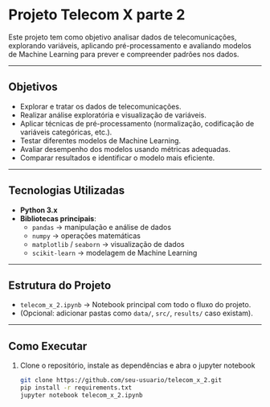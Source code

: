 # Projeto Telecom X parte 2

Este projeto tem como objetivo analisar dados de telecomunicações, explorando variáveis, aplicando pré-processamento e avaliando modelos de Machine Learning para prever e compreender padrões nos dados.

---

## Objetivos
- Explorar e tratar os dados de telecomunicações.  
- Realizar análise exploratória e visualização de variáveis.  
- Aplicar técnicas de pré-processamento (normalização, codificação de variáveis categóricas, etc.).  
- Testar diferentes modelos de Machine Learning.  
- Avaliar desempenho dos modelos usando métricas adequadas.  
- Comparar resultados e identificar o modelo mais eficiente.  

---

## Tecnologias Utilizadas
- **Python 3.x**  
- **Bibliotecas principais**:  
  - `pandas` → manipulação e análise de dados  
  - `numpy` → operações matemáticas  
  - `matplotlib` / `seaborn` → visualização de dados  
  - `scikit-learn` → modelagem de Machine Learning  

---

## Estrutura do Projeto
- `telecom_x_2.ipynb` → Notebook principal com todo o fluxo do projeto.  
- (Opcional: adicionar pastas como `data/`, `src/`, `results/` caso existam).  

---

## Como Executar
1. Clone o repositório, instale as dependências e abra o jupyter notebook
   ```bash
   git clone https://github.com/seu-usuario/telecom_x_2.git
   pip install -r requirements.txt
   jupyter notebook telecom_x_2.ipynb
